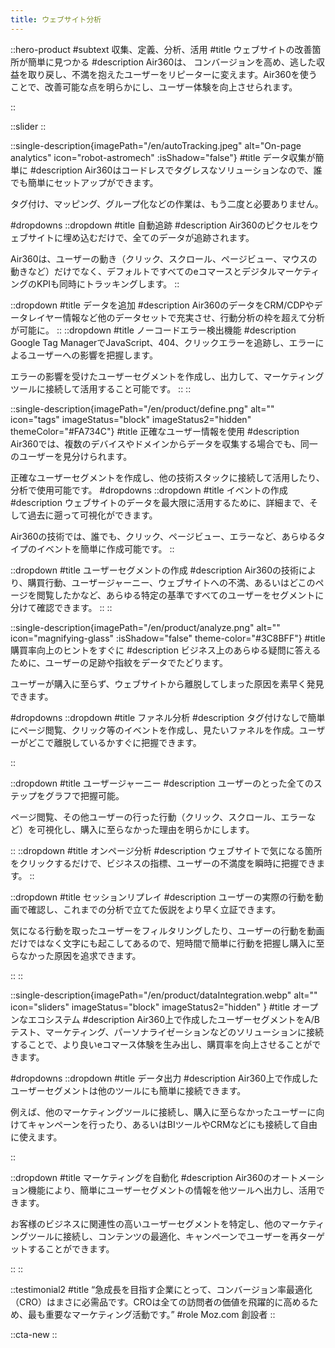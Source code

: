 ```yaml
---
title: ウェブサイト分析
---
```


::hero-product
#subtext
収集、定義、分析、活用
#title
ウェブサイトの改善箇所が簡単に見つかる
#description
Air360は、 コンバージョンを高め、逃した収益を取り戻し、不満を抱えたユーザーをリピーターに変えます。Air360を使うことで、改善可能な点を明らかにし、ユーザー体験を向上させられます。

::

::slider
::

::single-description{imagePath="/en/autoTracking.jpeg" alt="On-page analytics"  icon="robot-astromech" :isShadow="false"}
#title
データ収集が簡単に
#description
Air360はコードレスでタグレスなソリューションなので、誰でも簡単にセットアップができます。

タグ付け、マッピング、グループ化などの作業は、もう二度と必要ありません。

#dropdowns
::dropdown
#title
自動追跡
#description
Air360のピクセルをウェブサイトに埋め込むだけで、全てのデータが追跡されます。

Air360は、ユーザーの動き（クリック、スクロール、ページビュー、マウスの動きなど）だけでなく、デフォルトですべてのeコマースとデジタルマーケティングのKPIも同時にトラッキングします。
::

::dropdown
#title
データを追加
#description
Air360のデータをCRM/CDPやデータレイヤー情報など他のデータセットで充実させ、行動分析の枠を超えて分析が可能に。
::
::dropdown
#title
ノーコードエラー検出機能
#description
Google Tag ManagerでJavaScript、404、クリックエラーを追跡し、エラーによるユーザーへの影響を把握します。

エラーの影響を受けたユーザーセグメントを作成し、出力して、マーケティングツールに接続して活用すること可能です。
::
::

::single-description{imagePath="/en/product/define.png" alt="" icon="tags" imageStatus="block" imageStatus2="hidden" themeColor="#FA734C"}
#title
正確なユーザー情報を使用
#description
Air360では、複数のデバイスやドメインからデータを収集する場合でも、同一のユーザーを見分けられます。

正確なユーザーセグメントを作成し、他の技術スタックに接続して活用したり、分析で使用可能です。
#dropdowns
::dropdown
#title
イベントの作成
#description
ウェブサイトのデータを最大限に活用するために、詳細まで、そして過去に遡って可視化ができます。

Air360の技術では、誰でも、クリック、ページビュー、エラーなど、あらゆるタイプのイベントを簡単に作成可能です。
::

::dropdown
#title
ユーザーセグメントの作成
#description
Air360の技術により、購買行動、ユーザージャーニー、ウェブサイトへの不満、あるいはどこのページを閲覧したかなど、あらゆる特定の基準ですべてのユーザーをセグメントに分けて確認できます。
::
::

::single-description{imagePath="/en/product/analyze.png" alt="" icon="magnifying-glass" :isShadow="false" theme-color="#3C8BFF"}
#title
購買率向上のヒントをすぐに
#description
ビジネス上のあらゆる疑問に答えるために、ユーザーの足跡や指紋をデータでたどります。

ユーザーが購入に至らず、ウェブサイトから離脱してしまった原因を素早く発見できます。

#dropdowns
::dropdown
#title
ファネル分析
#description
タグ付けなしで簡単にページ閲覧、クリック等のイベントを作成し、見たいファネルを作成。ユーザーがどこで離脱しているかすぐに把握できます。

::

::dropdown
#title
ユーザージャーニー
#description
ユーザーのとった全てのステップをグラフで把握可能。

ページ閲覧、その他ユーザーの行った行動（クリック、スクロール、エラーなど）を可視化し、購入に至らなかった理由を明らかにします。

::
::dropdown
#title
オンページ分析
#description
ウェブサイトで気になる箇所をクリックするだけで、ビジネスの指標、ユーザーの不満度を瞬時に把握できます。
::

::dropdown
#title
セッションリプレイ
#description
ユーザーの実際の行動を動画で確認し、これまでの分析で立てた仮説をより早く立証できます。

気になる行動を取ったユーザーをフィルタリングしたり、ユーザーの行動を動画だけではなく文字にも起こしてあるので、短時間で簡単に行動を把握し購入に至らなかった原因を追求できます。

::
::

::single-description{imagePath="/en/product/dataIntegration.webp" alt="" icon="sliders" imageStatus="block" imageStatus2="hidden" }
#title
オープンなエコシステム
#description
Air360上で作成したユーザーセグメントをA/Bテスト、マーケティング、パーソナライゼーションなどのソリューションに接続することで、より良いeコマース体験を生み出し、購買率を向上させることができます。

#dropdowns
::dropdown
#title
データ出力
#description
Air360上で作成したユーザーセグメントは他のツールにも簡単に接続できます。

例えば、他のマーケティングツールに接続し、購入に至らなかったユーザーに向けてキャンペーンを行ったり、あるいはBIツールやCRMなどにも接続して自由に使えます。

::

::dropdown
#title
マーケティングを自動化
#description
Air360のオートメーション機能により、簡単にユーザーセグメントの情報を他ツールへ出力し、活用できます。

お客様のビジネスに関連性の高いユーザーセグメントを特定し、他のマーケティングツールに接続し、コンテンツの最適化、キャンペーンでユーザーを再ターゲットすることができます。

::
::

::testimonial2
#title
“急成長を目指す企業にとって、コンバージョン率最適化（CRO）はまさに必需品です。CROは全ての訪問者の価値を飛躍的に高めるため、最も重要なマーケティング活動です。”
#role
Moz.com 創設者
::

::cta-new
::